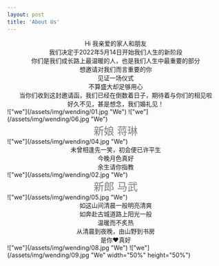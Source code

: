 ```yaml
---
layout: post
title: 'About Us'
---
```

<center>Hi 我亲爱的家人和朋友</center>
<center>我们决定于2022年5月14日开始我们人生的新阶段</center>
<center>你们是我们成长路上最温暖的人，也是我们人生中最重要的部分</center>
<center>想邀请对我们而言重要的你</center>
<center>见证一场仪式</center>
<center>不算盛大却足够用心</center>
<center>当你们收到这封邀请函，我们已经在倒数着日子，期待着与你们的相见啦</center>
<center>好久不见，甚是想念，我们婚礼见！</center>
!["we"](/assets/img/wending/01.jpg "We")
!["we"](/assets/img/wending/06.jpg "We")     
<center><font face="" color=grey size=5>新娘 蒋琳</font></center> 
!["we"](/assets/img/wending/04.jpg "We")
<center>未曾相逢先一笑，初会便已许平生 </center>
<center>今晚月色真好    </center>
<center>余生请你指教    </center>
!["we"](/assets/img/wending/02.jpg "We")
 
<center><font color=grey size=5>新郎 马武</font></center> 
!["we"](/assets/img/wending/05.jpg "We")
<center>如这山间清晨一般明亮清爽</center> 
<center>如奔赴古城道路上阳光一般</center>  
<center>温暖而不炙热</center>     
<center>从清晨到夜晚，由山野到书房</center>    
<center>是你❤️真好</center>     
!["we"](/assets/img/wending/08.jpg "We")
!["we"](/assets/img/wending/09.jpg "We" width="50%" height="50%")
